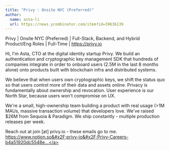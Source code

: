 ```yaml
---
title: "Privy : Onsite NYC (Preferred)"
author:
  name: asta-li
  url: https://news.ycombinator.com/item?id=39636139
---
```

Privy | Onsite NYC (Preferred) | Full-Stack, Backend, and Hybrid Product&#x2F;Eng Roles | Full-Time | <a href="https:&#x2F;&#x2F;privy.io" rel="nofollow">https:&#x2F;&#x2F;privy.io</a>

Hi, I&#x27;m Asta, CTO at the digital identity startup Privy. We build an authentication and cryptographic key management SDK that hundreds of companies integrate in order to onboard users (2.5M in the last 8 months alone) onto products built with blockchain infra and distributed systems.

We believe that when users own cryptographic keys, we shift the status quo so that users control more of their data and assets online. Privacy is fundamentally about ownership and revocation. User experience is our North Star, because users won&#x27;t compromise on UX.

We&#x27;re a small, high-ownership team building a product with real usage (&gt;1M MAUs, massive transaction volume) that developers love. We&#x27;ve raised $26M from Sequoia &amp; Paradigm. We ship constantly - multiple production releases per week.

Reach out at join [at] privy.io - these emails go to me. <a href="https:&#x2F;&#x2F;www.notion.so&#x2F;privy-io&#x2F;Privy-Careers-b4a51920dc5548e9b0f53bd0c7c186b0" rel="nofollow">https:&#x2F;&#x2F;www.notion.so&#x2F;privy-io&#x2F;Privy-Careers-b4a51920dc5548e...</a>
